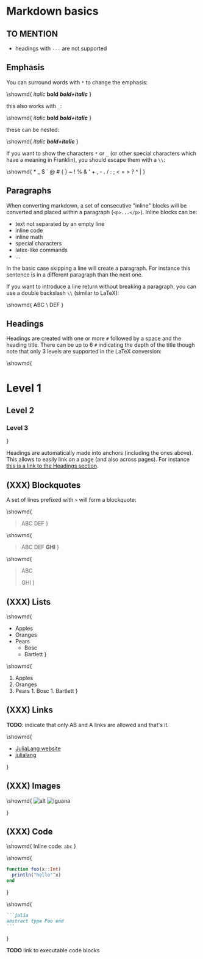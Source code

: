 # Markdown basics

<!-- \toc -->

## TO MENTION

* headings with `---` are not supported

## Emphasis

You can surround words with `*` to change the emphasis:

\showmd{
  *italic* **bold** ***bold+italic***
}

this also works with `_`:

\showmd{
    _italic_ __bold__ ___bold+italic___
}

these can be nested:

\showmd{
  _italic **bold+italic**_
}

If you want to show the characters `*` or `_` (or other special characters which have a meaning in Franklin), you should escape them with a `\\`:

\showmd{
  \* \_ \$ \` \@ \# \{ \} \~ \! \% \& \' \+ \, \- \. \/ \: \; \< \= \> \? \^ \|
}

## Paragraphs

When converting markdown, a set of consecutive "inline" blocks will be converted and placed within a paragraph (`<p>...</p>`).
Inline blocks can be:

* text not separated by an empty line
* inline code
* inline math
* special characters
* latex-like commands
* ...

In the basic case skipping a line will create a paragraph. For instance this sentence is in a different paragraph than the next one.

If you want to introduce a line return without breaking a paragraph, you can use a double backslash `\\` (similar to LaTeX):

\showmd{
  ABC \\ DEF
}

## Headings

Headings are created with one or more `#` followed by a space and the heading title.
There can be up to 6 `#` indicating the depth of the title though note that only 3 levels are supported in the LaTeX conversion:

\showmd{
  # Level 1
  ## Level 2
  ### Level 3
}

Headings are automatically made into anchors (including the ones above).
This allows to easily link on a page (and also across pages).
For instance [this is a link to the Headings section](#headings).

## (XXX) Blockquotes

A set of lines prefixed with `>` will form a blockquote:

\showmd{
  > ABC
  > DEF
}

\showmd{
  > ABC
  > DEF **GHI**
}

\showmd{
  > ABC
  >
  > GHI
}


## (XXX) Lists

\showmd{
  * Apples
  * Oranges
  * Pears
    * Bosc
    * Bartlett
}

\showmd{
  1. Apples
  1. Oranges
  1. Pears
    1. Bosc
    1. Bartlett
}

## (XXX) Links

**TODO**: indicate that only AB and A links are allowed and that's it.

\showmd{
  * [JuliaLang website](https://julialang.org)
  * [julialang]

  [julialang]: https://julialang.org
}

## (XXX) Images

\showmd{
  ![alt](/assets/rndimg.jpg)
  ![iguana]

  [iguana]: /assets/rndimg.jpg
}

## (XXX) Code

\showmd{
  Inline code: `abc`
}

\showmd{
  ```julia
  function foo(x::Int)
    println("hello"^x)
  end
  ```
}

\showmd{
  ````markdown
  ```julia
  abstract type Foo end
  ```
  ````
}

**TODO** link to executable code blocks
